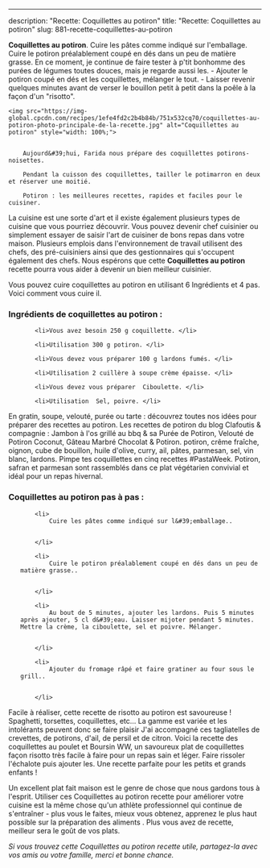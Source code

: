 ---
description: "Recette: Coquillettes au potiron"
title: "Recette: Coquillettes au potiron"
slug: 881-recette-coquillettes-au-potiron

<p>
	<strong>Coquillettes au potiron</strong>. 
	Cuire les pâtes comme indiqué sur l&#39;emballage. Cuire le potiron préalablement coupé en dés dans un peu de matière grasse. En ce moment, je continue de faire tester à p&#39;tit bonhomme des purées de légumes toutes douces, mais je regarde aussi les. - Ajouter le potiron coupé en dés et les coquillettes, mélanger le tout. - Laisser revenir quelques minutes avant de verser le bouillon petit à petit dans la poêle à la façon d&#39;un &#34;risotto&#34;.
</p>
<p>
	
	<img src="https://img-global.cpcdn.com/recipes/1efe4fd2c2b4b84b/751x532cq70/coquillettes-au-potiron-photo-principale-de-la-recette.jpg" alt="Coquillettes au potiron" style="width: 100%;">
	
	
		Aujourd&#39;hui, Farida nous prépare des coquillettes potirons-noisettes.
	
		Pendant la cuisson des coquillettes, tailler le potimarron en deux et réserver une moitié.
	
		Potiron : les meilleures recettes, rapides et faciles pour le cuisiner.
	
</p>

La cuisine est une sorte d'art et il existe également plusieurs types de cuisine que vous pourriez découvrir. Vous pouvez devenir chef cuisinier ou simplement essayer de saisir l'art de cuisiner de bons repas dans votre maison. Plusieurs emplois dans l'environnement de travail utilisent des chefs, des pré-cuisiniers ainsi que des gestionnaires qui s'occupent également des chefs. Nous espérons que cette <strong> Coquillettes au potiron </strong> recette pourra vous aider à devenir un bien meilleur cuisinier.

<!--inarticleads1-->

Vous pouvez cuire coquillettes au potiron en utilisant 6 Ingrédients et 4 pas. Voici comment vous cuire il.

<h3>Ingrédients de coquillettes au potiron :</h3>

<ol>
	
		<li>Vous avez besoin 250 g coquillette. </li>
	
		<li>Utilisation 300 g potiron. </li>
	
		<li>Vous devez vous préparer 100 g lardons fumés. </li>
	
		<li>Utilisation 2 cuillère à soupe crème épaisse. </li>
	
		<li>Vous devez vous préparer  Ciboulette. </li>
	
		<li>Utilisation  Sel, poivre. </li>
	
</ol>

En gratin, soupe, velouté, purée ou tarte : découvrez toutes nos idées pour préparer des recettes au potiron. Les recettes de potiron du blog Clafoutis &amp; compagnie : Jambon à l&#39;os grillé au bbq &amp; sa Purée de Potiron, Velouté de Potiron Coconut, Gâteau Marbré Chocolat &amp; Potiron. potiron, crême fraîche, oignon, cube de bouillon, huile d&#39;olive, curry, ail, pâtes, parmesan, sel, vin blanc, lardons. Pimpe tes coquillettes en cinq recettes #PastaWeek. Potiron, safran et parmesan sont rassemblés dans ce plat végétarien convivial et idéal pour un repas hivernal. 

<!--inarticleads2-->

<h3>Coquillettes au potiron pas à pas :</h3>

<ol>
	
		<li>
			Cuire les pâtes comme indiqué sur l&#39;emballage..
			
			
		</li>
	
		<li>
			Cuire le potiron préalablement coupé en dés dans un peu de matière grasse..
			
			
		</li>
	
		<li>
			Au bout de 5 minutes, ajouter les lardons. Puis 5 minutes après ajouter, 5 cl d&#39;eau. Laisser mijoter pendant 5 minutes. Mettre la crème, la ciboulette, sel et poivre. Mélanger.
			
			
		</li>
	
		<li>
			Ajouter du fromage râpé et faire gratiner au four sous le grill..
			
			
		</li>
	
</ol>

Facile à réaliser, cette recette de risotto au potiron est savoureuse ! Spaghetti, torsettes, coquillettes, etc… La gamme est variée et les intolérants peuvent donc se faire plaisir J&#39;ai accompagné ces tagliatelles de crevettes, de potirons, d&#39;ail, de persil et de citron. Voici la recette des coquillettes au poulet et Boursin WW, un savoureux plat de coquillettes façon risotto très facile à faire pour un repas sain et léger. Faire rissoler l&#39;échalote puis ajouter les. Une recette parfaite pour les petits et grands enfants ! 

<!--inarticleads1-->

<p>
Un excellent plat fait maison est le genre de chose que nous gardons tous à l'esprit. Utiliser ces Coquillettes au potiron recette pour améliorer votre cuisine est la même chose qu'un athlète professionnel qui continue de s'entraîner - plus vous le faites, mieux vous obtenez, apprenez le plus haut possible sur la préparation des aliments . Plus vous avez de recette, meilleur sera le goût de vos plats.
</p>

<p>
<i>Si vous trouvez cette Coquillettes au potiron recette utile, partagez-la avec vos amis ou votre famille, merci et bonne chance.</i>
</p>
